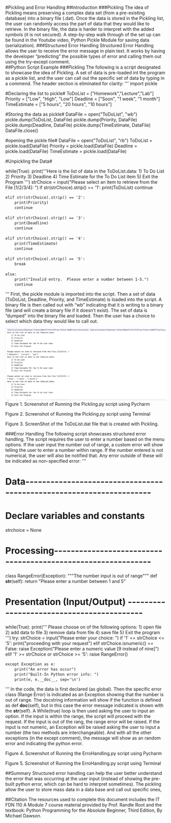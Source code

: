 #Pickling and Error Handling
##Introduction
###Pickling
The idea of Pickling means preserving a complex data set (from a pre-existing database) into a binary file (.dat).  Once the data is stored in the Pickling list, the user can randomly access the part of data that they would like to retrieve.  In the binary file, the data is harder to interpret with the added symbols (it is not secured).  A step-by-step walk through of the set up can be found in the Youtube video, Python Pickle Module for saving data (serialization).
###Structured Error Handling
Structured Error Handling allows the user to receive the error message in plain text.  It works by having the developer “predicting” the possible types of error and calling them out using the try-except comment.  
##Python Script Example
###Pickling
The following is a script designated to showcase the idea of Pickling.  A set of data is pre-loaded int the program as a pickle list, and the user can call out the specific set of data by typing in a commend.  The header section is eliminated for clarity:
'''
import pickle

#Declaring the list to pickle#
ToDoList = ["Homework","Lecture","Lab"]
Priority = ["Low", "High", "Low"]
Deadline = ["Soon", "1 week", "1 month"]
TimeEstimate = ["5 hours", "20 hours", "10 hours"]

#Storing the data as pickle#
DataFile = open("ToDoList", "wb")
pickle.dump(ToDoList, DataFile)
pickle.dump(Priority, DataFile)
pickle.dump(Deadline, DataFile)
pickle.dump(TimeEstimate, DataFile)
DataFile.close()

#opening the pickle file#
DataFile = open("ToDoList", "rb")
ToDoList = pickle.load(DataFile)
Priority = pickle.load(DataFile)
Deadline = pickle.load(DataFile)
TimeEstimate = pickle.load(DataFile)

#Unpickling the Data#

while(True):
    print('''Here is the list of data in the ToDoList.data: 
    1) To Do List
    2) Priority
    3) Deadline
    4) Time Estimate for the To Do List item
    5) Exit the Program
            ''')
    strChoice = input("Please select an item to retrieve from the File [1/2/3/4]: ")
    if str(strChoice).strip() == '1':
        print(ToDoList)
        continue

    elif str(strChoice).strip() == '2':
        print(Priority)
        continue

    elif str(strChoice).strip() == '3':
        print(Deadline)
        continue

    elif str(strChoice).strip() == '4':
        print(TimeEstimate)
        continue

    elif str(strChoice).strip() == '5':
        break

    else:
        print("Invalid entry.  Please enter a number between 1-5.")
        continue
'''
First, the pickle module is imported into the script.  Then a set of data (ToDoList, Deadline, Priority, and TImeEstimate) is loaded into the script.  A binary file is then called out with “wb” indicating that it is writing to a binary file (and will create a binary file if it doesn’t exist).  The set of data is “dumped” into the binary file and loaded.  Then the user has a choice to select which data they would like to call out.

 ![Screenshot of Running the Pickling.py script using Pycharm](https://github.com/filizlin/IntroToProg-Python-Mod07/blob/main/Screenshot%20of%20running%20pIckling%20with%20Pycharm.png "Screenshot of Running the Pickling.py script using Pycharm")
Figure 1. Screenshot of Running the Pickling.py script using Pycharm

 
Figure 2. Screenshot of Running the Pickling.py script using Terminal



 
Figure 3. ScreenShot of the ToDoList.dat file that is created with Pickling.

###Error Handling
The following script showcases structured error handling.  The script requires the user to enter a number based on the menu options.  If the user input the number out of range, a custom error will show telling the user to enter a number within range.  If the number entered is not numerical, the user will also be notified that.  Any error outside of these will be indicated as non-specified error:
'''
# Data-------------------------------------------------------------------- #
# Declare variables and constants #
strchoice = None


# Processing------------------------------------------------------------- #

class RangeError(Exception):
    """The number input is out of range"""
    def __str__(self):
        return "Please enter a number between 1 and 5"

# Presentation (Input/Output)  ------------------------------------------ #
while(True):
    print('''
        Please choose on of the following options:
        1) open file
        2) add data to file
        3) remove data from file
        4) save file
        5) Exit the program
        ''')
    try:
        strChoice = input("Please enter your choice: ")
        if '1' <= strChoice <= '5':
            print("proceeding with your request")
        elif strChoice.isnumeric() == False:
            raise Exception("Please enter a numeric value [9 instead of nine]")
        elif '1' >= strChoice or strChoice >= '5':
            raise RangeError()


    except Exception as e:
        print("An error has occur")
        print("Built-In Python error info: ")
        print(e, e.__doc__, sep='\n')
'''
In the code, the data is first declared (as global).  Then the specific error class (Range Error) is indicated as an Exception showing that the number is out of range.  The docstring information will show if the function is defined as def __doc__(self), but in this case the error message indicated is shown with the __str__(self).  A While(true) loop is then used asking the user to input an option.  If the input is within the range, the script will proceed with the request.  If the input is out of the rang, the range error will be raised.  If the input is not numeric, an Exception will be raised asking the user to input a number (the two methods are interchangeable).  And with all the other exceptions (in the except comment), the message will show as an random error and indicating the python error. 
 
Figure 4. Screenshot of Running the ErroHandling.py script using Pycharm
 
Figure 5. Screenshot of Running the ErroHandling.py script using Terminal


##Summary
Structured error handling can help the user better understand the error that was occurring at the user input (instead of showing the pre-built python error, which can be hard to interpret sometimes).  The pickling allow the user to store mass data in a data base and call out specific ones,

##Citation
The resources used to complete this document includes the IT FDN 110 A Module 7 course material provided by Prof. Randle Root and the textbook: Python Programming for the Absolute Beginner, Third Edition, By Michael Dawson.

